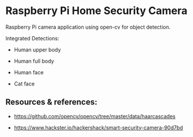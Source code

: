 # Raspberry Pi Home Security Camera
Raspberry Pi camera application using open-cv for object detection.

Integrated Detections:
* Human upper body

* Human full body

* Human face

* Cat face

## Resources & references:

* https://github.com/opencv/opencv/tree/master/data/haarcascades

* https://www.hackster.io/hackershack/smart-security-camera-90d7bd
